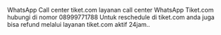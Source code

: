 WhatsApp Call center tiket.com
layanan call center WhatsApp Tiket.com hubungi di nomor 08999771788 Untuk reschedule di tiket.com anda juga bisa refund melalui layanan tiket.com aktif 24jam..
